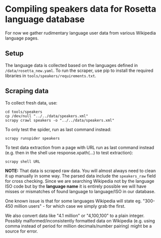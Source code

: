 # Compiling speakers data for Rosetta language database

For now we gather rudimentary language user data from various Wikipedia 
language pages.

## Setup

The language data is collected based on the languages defined in 
`/data/rosetta_new.yaml`. To run the scraper, use pip to install the required
libraries in `tools/speakers/requirements.txt`. 

## Scraping data

To collect fresh data, use:

```
cd tools/speakers
cp /dev/null "../../data/speakers.xml"
scrapy crawl speakers -o "../../data/speakers.xml"
```

To only test the spider, run as last command instead:

```
scrapy runspider speakers
```

To test data extraction from a page with URL run as last command instead (e.g. then in the shell use response.xpath(...) to test extraction):

```
scrapy shell URL
```

**NOTE:** That data is scraped raw data. You will almost always need to clean
it up manually in some way. The parsed data include the `speakers_raw` field 
for cross checking. Since we are searching Wikipedia not by the language ISO
code but by the **language name** it is entirely possible we will have misses
or mismatches of found language to language/ISO in our database.

One known issue is that for some languages Wikipedia will state eg. "300-450 
million users" - for which case we simply grab the first.

We also convert data like "4.1 million" or "4,100,100" to a plain integer.
Possibly malformed/inconsistently formatted data on Wikipedia (e.g. using comma
instead of period for million decimals/number pairing) might be a source for 
error.